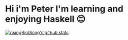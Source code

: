 # Hi i'm Peter I'm learning and enjoying Haskell 😊
[![risingBirdSong's github stats](https://github-readme-stats.vercel.app/api?username=risingBirdSong)](https://github.com/anuraghazra/github-readme-stats)
